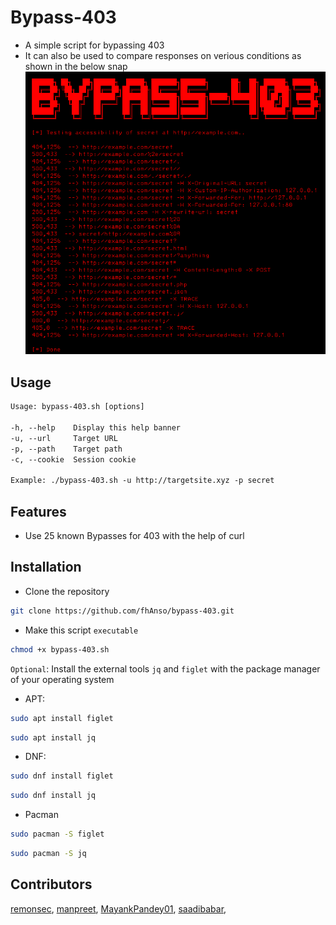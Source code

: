 # Bypass-403
- A simple script for bypassing 403
- It can also be used to compare responses on verious conditions as shown in the below snap
![responsesNew.png](https://github.com/fhAnso/bypass-403/blob/main/responsesNew.png)

## Usage
```txt
Usage: bypass-403.sh [options]

-h, --help    Display this help banner
-u, --url     Target URL
-p, --path    Target path
-c, --cookie  Session cookie

Example: ./bypass-403.sh -u http://targetsite.xyz -p secret
```

## Features
- Use 25 known Bypasses for 403 with the help of curl

## Installation
- Clone the repository
```bash
git clone https://github.com/fhAnso/bypass-403.git
```
- Make this script `executable` 
```bash
chmod +x bypass-403.sh
```
`Optional`: Install the external tools `jq` and `figlet` with the package manager of your operating system
- APT:
```bash
sudo apt install figlet
```
```bash
sudo apt install jq
```
- DNF:
```bash
sudo dnf install figlet
```
```bash
sudo dnf install jq
```
- Pacman
```bash
sudo pacman -S figlet
```
```bash
sudo pacman -S jq
```
   
## Contributors
  [remonsec](https://github.com/remonsec),
  [manpreet](https://github.com/manpreet406),
  [MayankPandey01](https://github.com/MayankPandey01),
  [saadibabar](https://github.com/saadibabar),
